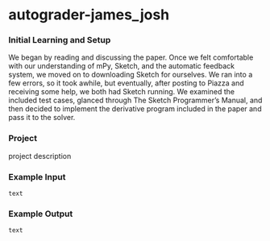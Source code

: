 # autograder-james_josh

### Initial Learning and Setup
We began by reading and discussing the paper.  Once we felt comfortable with our understanding of mPy, Sketch, and the automatic feedback system, we moved on to downloading Sketch for ourselves. We ran into a few errors, so it took awhile, but eventually, after posting to Piazza and receiving some help, we both had Sketch running. We examined the included test cases, glanced through The Sketch Programmer’s Manual, and then decided to implement the derivative program included in the paper and pass it to the solver.

### Project
project description

### Example Input
```
text
```


### Example Output
```
text
```

